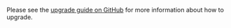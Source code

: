 Please see the [upgrade guide on GitHub](https://github.com/VanOns/get-merged-pull-requests-action/blob/master/UPGRADING.md) for more
information about how to upgrade.